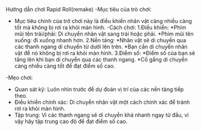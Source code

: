 Hướng dẫn chơi Rapid Roll(remake)
-Mục tiêu của trò chơi:
   + Mục tiêu chính của trờ chơi này là điều khiển nhân vật càng nhiều càng tốt mà không bị rơi ra khỏi màn hình.
-Cách chơi:
 1.Điều khiển:
   *Phím mũi tên trái/phải: Di chuyển nhân vật sang trái hoặc phải.
   *Phím mũi tên xuống: đi xuống nhanh hơn.
 2.Nền tảng:
    *Nhân vật sẽ di chuyển qua các thanh ngang di chuyển từ dưới lên trên.
    *Bạn cần di chuyển nhân vật để nó không bị rơi ra khỏi màn hình.
 3.Điểm số:
    *Điểm số của bạn sẽ tăng lên khi bạn di chuyển qua các thanh ngang.
    *Cố gắng di chuyển càng nhiều càng tốt để đạt điểm số cao.

-Mẹo chơi:
  + Quan sát kỹ: Luôn nhìn trước để dự đoán vị trí của các nền tảng tiếp theo.
  + Điều khiển chính xác: Di chuyển nhân vật một cách chính xác để tránh rơi ra khỏi màn hình.
  + Tập trung: Vì các thanh ngang sẽ di chuyển khá nhanh ngay từ đầu, vì vậy hãy tập trung cao độ để đạt điểm số cao.
